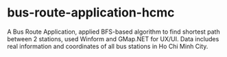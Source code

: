 # bus-route-application-hcmc
A Bus Route Application, applied BFS-based algorithm to find shortest path between 2 stations, used Winform and GMap.NET for UX/UI. Data includes real information and coordinates of all bus stations in Ho Chi Minh City.

